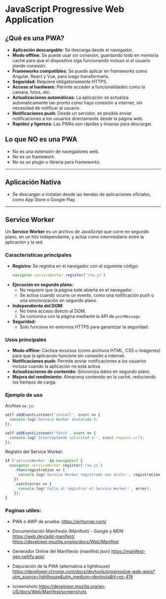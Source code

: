 # JavaScript Progressive Web Application

## ¿Qué es una PWA?

- **Aplicación descargable:** Se descarga desde el navegador.
- **Modo offline:** Se puede usar sin conexión, guardando todo en memoria caché para que el dispositivo siga funcionando incluso si el usuario pierde conexión.
- **Frameworks compatibles:** Se puede aplicar en frameworks como Angular, React y Vue, para luego transformarla.
- **Seguridad:** Requiere obligatoriamente HTTPS.
- **Acceso al hardware:** Permite acceder a funcionalidades como la cámara, fotos, etc.
- **Actualizaciones automáticas:** La aplicación se actualiza automáticamente tan pronto como haya conexión a internet, sin necesidad de notificar al usuario.
- **Notificaciones push:** Desde un servidor, es posible enviar notificaciones a los usuarios directamente desde la página web.
- **Rapidez y ligereza:** Las PWAs son rápidas y livianas para descargar.

## Lo que NO es una PWA

- No es una extensión de navegadores web.
- No es un framework.
- No es un plugin o librería para frameworks.

---

## Aplicación Nativa

- Se descargan e instalan desde las tiendas de aplicaciones oficiales, como App Store o Google Play.

---

## Service Worker

Un **Service Worker** es un archivo de JavaScript que corre en segundo plano, en un hilo independiente, y actúa como intermediario entre la aplicación y la red.

### Características principales

- **Registro:** Se registra en el navegador con el siguiente código:
  ```javascript
  navigator.serviceWorker.register('/sw.js')
  ```
- **Ejecución en segundo plano:**
  - No requiere que la página esté abierta en el navegador.
  - Se activa cuando ocurre un evento, como una notificación push o una sincronización en segundo plano.
- **Independiente del DOM:**
  - No tiene acceso directo al DOM.
  - Se comunica con la página mediante la API de `postMessage`.
- **Seguridad:**
  - Solo funciona en entornos HTTPS para garantizar la seguridad.

### Usos principales

- **Modo offline:** Cachea recursos (como archivos HTML, CSS o imágenes) para que la aplicación funcione sin conexión a internet.
- **Notificaciones push:** Permite enviar notificaciones a los usuarios incluso cuando la aplicación no está activa.
- **Actualizaciones de contenido:** Sincroniza datos en segundo plano.
- **Mejora del rendimiento:** Almacena contenido en la caché, reduciendo los tiempos de carga.

### Ejemplo de uso

Archivo `sw.js`:
```javascript
self.addEventListener('install', event => {
  console.log('Service Worker instalado');
});

self.addEventListener('fetch', event => {
  console.log('Interceptando solicitud a:', event.request.url);
});
```

Registro del Service Worker:
```javascript
if ('serviceWorker' in navigator) {
  navigator.serviceWorker.register('/sw.js')
    .then(registration => {
      console.log('Service Worker registrado con éxito:', registration);
    })
    .catch(error => {
      console.log('Fallo al registrar el Service Worker:', error);
    });
}
```

### Paginas utiles:
- PWA ó AWP de prueba: https://airhorner.com/

- Documentación Manifiesto (Manifest) - Google y MDN
https://web.dev/add-manifest/
https://developer.mozilla.org/es/docs/Web/Manifest

- Generador Online del Manifiesto (manifest.json)
https://manifest-gen.netlify.app/

- Depuración de la PWA (alternativa a lighthouse)
https://developer.chrome.com/docs/devtools/progressive-web-apps?utm_source=lighthouse&utm_medium=devtools&hl=es-419

- screenshots
https://developer.mozilla.org/en-US/docs/Web/Manifest/screenshots   
